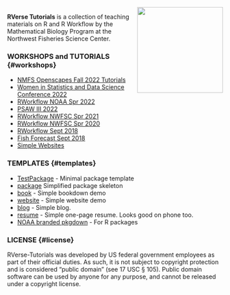 <img src="img/tools-logo-transparent.png" align="right" width="200" />

**RVerse Tutorials** is a collection of teaching materials on R and R Workflow by the Mathematical Biology Program at the Northwest Fisheries Science Center.

### WORKSHOPS and TUTORIALS {#workshops}

* [NMFS Openscapes Fall 2022 Tutorials](https://rverse-tutorials.github.io/NMFS-Openscapes-fall-2022/)
* [Women in Statistics and Data Science Conference 2022](https://rverse-tutorials.github.io/WSDS-StLouis/)
* [RWorkflow NOAA Spr 2022](https://rverse-tutorials.github.io/RWorkflow-NWFSC-2022/)
* [PSAW III 2022](https://rverse-tutorials.github.io/PSAW-2022/)
* [RWorkflow NWFSC Spr 2021](https://rverse-tutorials.github.io/RWorkflow-NWFSC-2021/)
* [RWorkflow NWFSC Spr 2020](https://rverse-tutorials.github.io/RWorkflow-NWFSC-2020/)
* [RWorkflow Sept 2018](https://rverse-tutorials.github.io/RWorkflow-Workshop/)
* [Fish Forecast Sept 2018](https://rverse-tutorials.github.io/Fish-Forecast-Training-Course/)
* [Simple Websites](https://rverse-tutorials.github.io/Simple-Websites/)

### TEMPLATES {#templates}

- [TestPackage](https://github.com/RVerse-Tutorials/TestPackage) - Minimal package template
- [package](https://github.com/RVerse-Tutorials/package-skeleton) Simplified package skeleton
- [book](https://github.com/RVerse-Tutorials/bookdown-demo) - Simple bookdown demo
- [website](https://github.com/RVerse-Tutorials/Test-Website) - Simple website demo
- [blog](https://github.com/RVerse-Tutorials/jekyll-simple-blog) - Simple blog.
- [resume](https://github.com/RVerse-Tutorials/simple-cv) - Simple one-page resume. Looks good on phone too.
- [NOAA branded pkgdown](https://github.com/nmfs-fish-tools/pkgdownTemplate) - For R packages

### LICENSE {#license}

RVerse-Tutorials was developed by US federal government employees as part of their official duties. As such, it is not subject to copyright protection and is considered “public domain” (see 17 USC § 105). Public domain software can be used by anyone for any purpose, and cannot be released under a copyright license.
